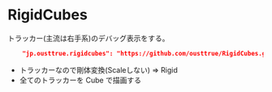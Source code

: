 # RigidCubes

トラッカー(主流は右手系)のデバッグ表示をする。

```json
    "jp.ousttrue.rigidcubes": "https://github.com/ousttrue/RigidCubes.git?path=/Assets/RigidCubes#v1.1.0"
```

- トラッカーなので剛体変換(Scaleしない) => Rigid
- 全てのトラッカーを Cube で描画する
